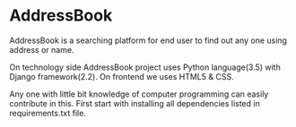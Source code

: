 # AddressBook
AddressBook is a searching platform for end user to find out any one using address or name.

On technology side AddressBook project uses Python language(3.5) with Django framework(2.2). On frontend we uses HTML5 & CSS.

Any one with little bit knowledge of computer programming can easily contribute in this.
First start with installing all dependencies listed in requirements.txt file.
